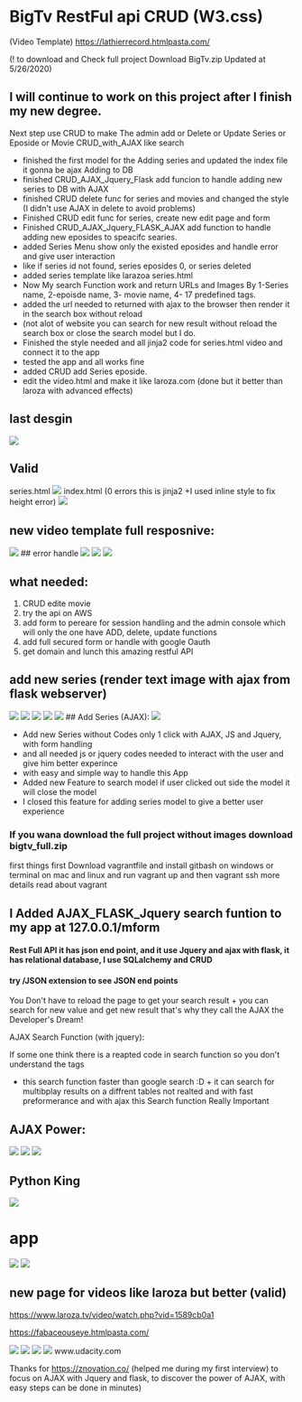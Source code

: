 # BigTv RestFul api CRUD (W3.css)


(Video Template)
https://lathierrecord.htmlpasta.com/

(! to download and Check full project Download BigTv.zip Updated at 5/26/2020) 

##  I will continue to work on this project after I finish my new degree.

Next step use CRUD to make The admin add or Delete or Update Series or Eposide or Movie CRUD_with_AJAX like search

*  finished the first model for the Adding series and updated the index file it gonna be ajax Adding to DB
*  finished CRUD_AJAX_Jquery_Flask add funcion to handle adding new series to DB with AJAX
*  finished CRUD delete func for series and movies and changed the style (I didn't use AJAX in delete to avoid problems)
*  Finished CRUD edit func for series, create new edit page and form
*  Finished CRUD_AJAX_Jquery_FLASK_AJAX add function to handle adding new eposides to speacifc searies.
*  added Series Menu show only the existed eposides and handle error and give user interaction
*  like if series id not found, series eposides 0, or series deleted 
*  added series template like larazoa series.html
*  Now My search Function work and return URLs and Images By 1-Series name, 2-epoisde name, 3- movie name, 4- 17 predefined tags.
*  added the url needed to returned with ajax to the browser then render it in the search box without reload
*  (not alot of website you can search for new result without reload the search box or close the search model but I do.
*  Finished the style needed and all jinja2 code for series.html video and connect it to the app
*  tested the app and all works fine
*  added CRUD add Series eposide.
*  edit the video.html and make it like laroza.com (done but it better than laroza with advanced effects)

## last desgin
<img src="myweb.PNG">

## Valid
series.html
<img src="valid.PNG">
index.html (0 errors this is jinja2 +I used inline style to fix height error)
<img src="index_0error.PNG">

## new video template full resposnive:
<img src="series1.PNG">
## error handle
<img src="handle3.PNG">
<img src="handle.PNG">
<img src="handle1.PNG">

## what needed:
1.  CRUD edite movie
2.  try the api on AWS
3.  add form to pereare for session handling and the admin console which will only the one have ADD, delete, update functions
4.  add full secured form or handle with google Oauth
5.  get domain and lunch this amazing restful API



## add new series (render text image with ajax from flask webserver)
<img src="https://github.com/MahmoudHegazi/hello-world/blob/master/myadd2.PNG?raw=true">


<img src="myweb2.PNG">


<img src="mfinal.PNG">
<img src="bigtva.PNG">

<img src="last1.PNG">
## Add Series (AJAX):

<img src="addseries.PNG">

*  Add new Series without Codes only 1 click with AJAX, JS and Jquery, with form handling
*  and all needed js or jquery codes needed to interact with the user and give him better experince
*  with easy and simple way to handle this App
*  Added new Feature to search model if user clicked out side the model it will close the model
*  I closed this feature for adding series model to give a better user experience 


### If you wana download the full project  without images download bigtv_full.zip
first things first Download vagrantfile and install gitbash on windows or terminal on mac and linux
and run vagrant up and then vagrant ssh more details read about vagrant

## I Added AJAX_FLASK_Jquery search funtion to my app at 127.0.0.1/mform

#### Rest Full API it has json end point, and it use Jquery and ajax with flask, it has relational database, I use SQLalchemy and CRUD
#### try /JSON extension to see JSON end points

You Don't have to reload the page to get your search result + you can search for new value and get new result
that's why they call the AJAX the Developer's Dream!

AJAX Search Function (with jquery):

If some one think there is a reapted code in search function so you don't understand the tags 
+ this search function faster than google search :D + it can search for multibplay results on
a diffrent tables not realted and with fast preformerance and with ajax this Search function Really Important


## AJAX Power:
<img src="lastr.PNG">
<img src="Update.PNG">
<img src="ajaxpower.PNG">


## Python King 
<img src="Pythonking.PNG">

# app 

<img src="Fianl.PNG">
<img src="part1.PNG">


## new page for videos like laroza but better  (valid)
https://www.laroza.tv/video/watch.php?vid=1589cb0a1 

https://fabaceouseye.htmlpasta.com/


<img src="https://github.com/MahmoudHegazi/hello-world/blob/master/desgin.PNG?raw=true">
<img src="https://github.com/MahmoudHegazi/hello-world/blob/master/new_desgin1.png?raw=true">
<img src="https://github.com/MahmoudHegazi/hello-world/blob/master/effect_with_delay2.png?raw=true">
<img src="https://github.com/MahmoudHegazi/hello-world/blob/master/mobile_size1.PNG?raw=true">
www.udacity.com

Thanks for https://znovation.co/ (helped me during my first interview) to focus on AJAX with Jquery and flask, to discover the power of AJAX, with easy steps can be done in minutes)

